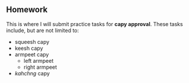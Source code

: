 ## Homework

This is where I will submit practice tasks for **capy approval**. These tasks include, but are not limited to:
* squeesh capy
* keesh capy
* armpeet capy
  * left armpeet
  * right armpeet 
* _kahchng_ capy


